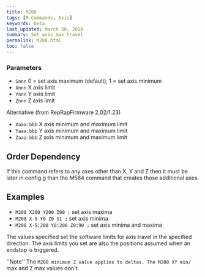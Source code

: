 ```yaml
---
title: M208
tags: [M-Commands, Axis] 
keywords: beta 
last_updated: March 30, 2020 
summary: Set axis max travel 
permalink: M208.html
toc: false 
---
```



### Parameters

* `Snnn` 0 = set axis maximum (default), 1 = set axis minimum
* `Xnnn` X axis limit
* `Ynnn` Y axis limit
* `Znnn` Z axis limit

Alternative (from RepRapFirmware 2.02/1.23)

* `Xaaa:bbb` X axis minimum and maximum limit
* `Yaaa:bbb` Y axis minimum and maximum limit
* `Zaaa:bbb` Z axis minimum and maximum limit

## Order Dependency

If this command refers to any axes other than X, Y and Z then it must be later in config.g than the M584 command that creates those additional axes.

## Examples

* ` M208 X200 Y200 Z90 ; `  set axis maxima
* ` M208 X-5 Y0 Z0 S1 ; `  set axis minima
* ` M208 X-5:200 Y0:200 Z0:90 ; `  set axis minima and maxima

The values specified set the software limits for axis travel in the specified direction. The axis limits you set are also the positions assumed when an endstop is triggered.

''Note'' The ` M208 minimum Z value applies to deltas. The M208 XY min/ ` max and Z max values don't.

